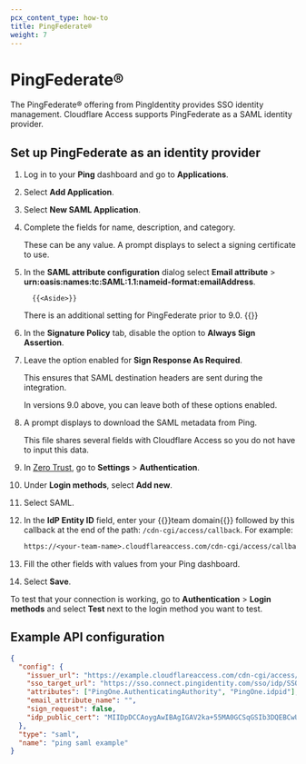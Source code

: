 ```yaml
---
pcx_content_type: how-to
title: PingFederate®
weight: 7
---
```


# PingFederate®

The PingFederate® offering from PingIdentity provides SSO identity management. Cloudflare Access supports PingFederate as a SAML identity provider.

## Set up PingFederate as an identity provider

1. Log in to your **Ping** dashboard and go to **Applications**.

2. Select **Add Application**.

3. Select **New SAML Application**.

4. Complete the fields for name, description, and category.

    These can be any value. A prompt displays to select a signing certificate to use.

5. In the **SAML attribute configuration** dialog select **Email attribute** > **urn:oasis:names:tc:SAML:1.1:nameid-format:emailAddress**.

         {{<Aside>}}

    There is an additional setting for PingFederate prior to 9.0.
    {{</Aside>}}

6. In the **Signature Policy** tab, disable the option to **Always Sign Assertion**.

7. Leave the option enabled for **Sign Response As Required**.

    This ensures that SAML destination headers are sent during the integration.

    In versions 9.0 above, you can leave both of these options enabled.

8. A prompt displays to download the SAML metadata from Ping.

    This file shares several fields with Cloudflare Access so you do not have to input this data.

9. In [Zero Trust](https://one.dash.cloudflare.com), go to **Settings** > **Authentication**.

10. Under **Login methods**, select **Add new**.

11. Select SAML.

12. In the **IdP Entity ID** field, enter your {{<glossary-tooltip term_id="team-domain">}}team domain{{</glossary-tooltip>}} followed by this callback at the end of the path: `/cdn-cgi/access/callback`. For example:

    ```txt
    https://<your-team-name>.cloudflareaccess.com/cdn-cgi/access/callback
    ```

13. Fill the other fields with values from your Ping dashboard.

14. Select **Save**.

To test that your connection is working, go to **Authentication** > **Login methods** and select **Test** next to the login method you want to test.

## Example API configuration

```json
{
  "config": {
    "issuer_url": "https://example.cloudflareaccess.com/cdn-cgi/access/callback",
    "sso_target_url": "https://sso.connect.pingidentity.com/sso/idp/SSO.saml2?idpid=aebe6668-32fe-4a87-8c2b-avcd3599a123",
    "attributes": ["PingOne.AuthenticatingAuthority", "PingOne.idpid"],
    "email_attribute_name": "",
    "sign_request": false,
    "idp_public_cert": "MIIDpDCCAoygAwIBAgIGAV2ka+55MA0GCSqGSIb3DQEBCwUAMIGSMQswCQYDVQQGEwJVUzETMBEG\nA1UEC.....GF/Q2/MHadws97cZg\nuTnQyuOqPuHbnN83d/2l1NSYKCbHt24o"
  },
  "type": "saml",
  "name": "ping saml example"
}
```

